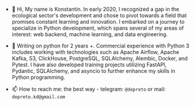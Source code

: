 - 👋 Hi, My name is Konstantin. In early 2020, I recognized a gap in the ecological sector's development and chose to pivot towards a field that promises constant learning and innovation. I embarked on a journey to specialize in Python development, which spans several of my areas of interest: web backend, machine learning, and data engineering.

- 🌱 Writing on python for 2 years +.
Commercial experience with Python 3 includes working with technologies such as Apache Airflow, Apache Kafka, S3, ClickHouse, PostgreSQL, SQLAlchemy, Alembic, Docker, and Pytest. I have also developed training projects utilizing FastAPI, Pydantic, SQLAlchemy, and asyncio to further enhance my skills in Python programming.

- 📫 How to reach me: the best way - telegram: `@depreto` or mail: `depreto.kd@gmail.com`

<!---
DePreto/DePreto is a ✨ special ✨ repository because its `README.md` (this file) appears on your GitHub profile.
You can click the Preview link to take a look at your changes.
--->
